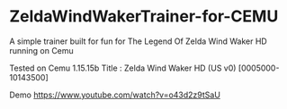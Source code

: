 # ZeldaWindWakerTrainer-for-CEMU
A simple trainer built for fun for The Legend Of Zelda Wind Waker HD running on Cemu

Tested on Cemu 1.15.15b
Title : Zelda Wind Waker HD (US v0) [0005000-10143500]

Demo https://www.youtube.com/watch?v=o43d2z9tSaU